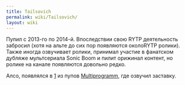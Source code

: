 ```yaml
---
title: Tailsovich
permalink: wiki/Tailsovich/
layout: wiki
---
```


Пупил с 2013-го по 2014-й. Впоследствии свою RYTP деятельность забросил
(хотя на альте до сих пор появляются околоRYTP ролики). Также иногда
озвучивает ролики, принимал участие в фанатском дубляже мультсериала
Sonic Boom и пилит орижинал контент, но ролике на канале появляются
довольно редко.

Алсо, появлялся в [1](https://www.youtube.com/watch?v=NcaOcNXVO18одном)
из пупов [Multiprogramm](/wiki/Multiprogramm "wikilink"), где озвучил
заставку.
